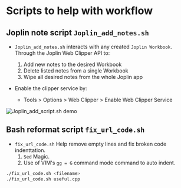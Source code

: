 # Scripts to help with workflow

## Joplin note script `Joplin_add_notes.sh`

* `Joplin_add_notes.sh` interacts with any created `Joplin Workbook`. Through the Joplin Web Clipper API to:
	1. Add new notes to the desired Workbook
	2. Delete listed notes from a single Workbook
	3. Wipe all desired notes from the whole Joplin app

* Enable the clipper service by:
	- Tools > Options > Web Clipper > Enable Web Clipper Service

![Joplin_add_script.sh demo](https://i.imgur.com/BZQb3xR.gif)

## Bash reformat script `fix_url_code.sh`

* `fix_url_code.sh` Help remove empty lines and fix broken code indenttation.
	1. `Sed` Magic.
	2. Use of VIM's `gg = G` command mode command to auto indent.

```bash
./fix_url_code.sh <filename>
./fix_url_code.sh useful.cpp
```
